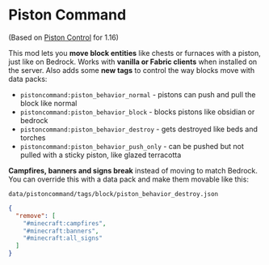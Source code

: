 # Piston Command

(Based on [Piston Control](https://www.curseforge.com/minecraft/mc-mods/piston-control) for 1.16)

This mod lets you **move block entities** like chests or furnaces with a piston, just like on Bedrock. Works with
**vanilla or Fabric clients** when installed on the server. Also adds some **new tags** to control the way blocks move
with data packs:

- `pistoncommand:piston_behavior_normal` - pistons can push and pull the block like normal
- `pistoncommand:piston_behavior_block` - blocks pistons like obsidian or bedrock
- `pistoncommand:piston_behavior_destroy` - gets destroyed like beds and torches
- `pistoncommand:piston_behavior_push_only` - can be pushed but not pulled with a sticky piston, like glazed terracotta

**Campfires, banners and signs break** instead of moving to match Bedrock. You can override this with a data pack and
make them movable like this:

`data/pistoncommand/tags/block/piston_behavior_destroy.json`

```json
{
  "remove": [
    "#minecraft:campfires",
    "#minecraft:banners",
    "#minecraft:all_signs"
  ]
}
```